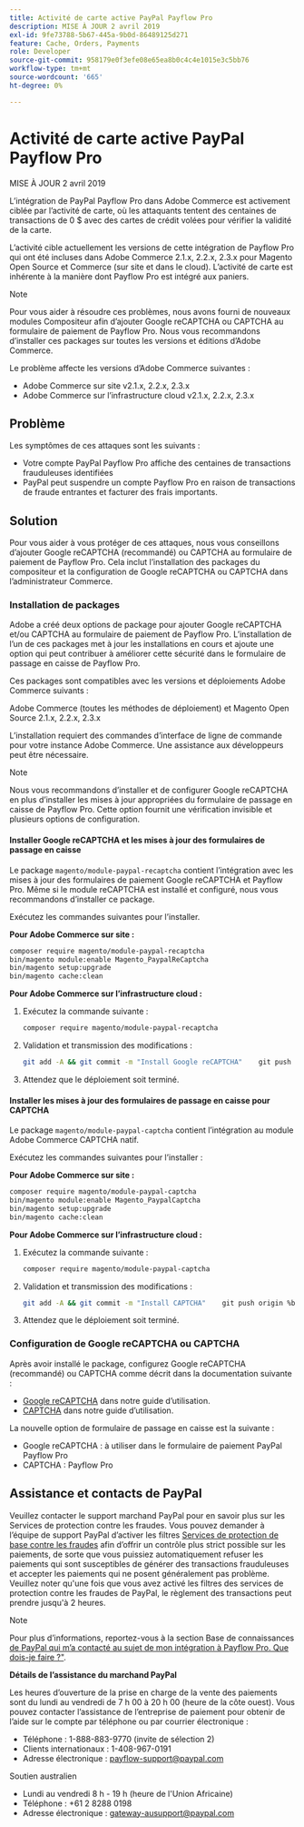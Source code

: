 ```yaml
---
title: Activité de carte active PayPal Payflow Pro
description: MISE À JOUR 2 avril 2019
exl-id: 9fe73788-5b67-445a-9b0d-86489125d271
feature: Cache, Orders, Payments
role: Developer
source-git-commit: 958179e0f3efe08e65ea8b0c4c4e1015e3c5bb76
workflow-type: tm+mt
source-wordcount: '665'
ht-degree: 0%

---
```


# Activité de carte active PayPal Payflow Pro

MISE À JOUR 2 avril 2019

L’intégration de PayPal Payflow Pro dans Adobe Commerce est activement ciblée par l’activité de carte, où les attaquants tentent des centaines de transactions de 0 $ avec des cartes de crédit volées pour vérifier la validité de la carte.

L’activité cible actuellement les versions de cette intégration de Payflow Pro qui ont été incluses dans Adobe Commerce 2.1.x, 2.2.x, 2.3.x pour Magento Open Source et Commerce (sur site et dans le cloud). L’activité de carte est inhérente à la manière dont Payflow Pro est intégré aux paniers.

>[!NOTE]
>
>Pour vous aider à résoudre ces problèmes, nous avons fourni de nouveaux modules Compositeur afin d’ajouter Google reCAPTCHA ou CAPTCHA au formulaire de paiement de Payflow Pro. Nous vous recommandons d’installer ces packages sur toutes les versions et éditions d’Adobe Commerce.

Le problème affecte les versions d’Adobe Commerce suivantes :

* Adobe Commerce sur site v2.1.x, 2.2.x, 2.3.x
* Adobe Commerce sur l’infrastructure cloud v2.1.x, 2.2.x, 2.3.x

## Problème

Les symptômes de ces attaques sont les suivants :

* Votre compte PayPal Payflow Pro affiche des centaines de transactions frauduleuses identifiées
* PayPal peut suspendre un compte Payflow Pro en raison de transactions de fraude entrantes et facturer des frais importants.

## Solution

Pour vous aider à vous protéger de ces attaques, nous vous conseillons d’ajouter Google reCAPTCHA (recommandé) ou CAPTCHA au formulaire de paiement de Payflow Pro. Cela inclut l’installation des packages du compositeur et la configuration de Google reCAPTCHA ou CAPTCHA dans l’administrateur Commerce.

### Installation de packages

Adobe a créé deux options de package pour ajouter Google reCAPTCHA et/ou CAPTCHA au formulaire de paiement de Payflow Pro. L’installation de l’un de ces packages met à jour les installations en cours et ajoute une option qui peut contribuer à améliorer cette sécurité dans le formulaire de passage en caisse de Payflow Pro.

Ces packages sont compatibles avec les versions et déploiements Adobe Commerce suivants :

Adobe Commerce (toutes les méthodes de déploiement) et Magento Open Source 2.1.x, 2.2.x, 2.3.x

L’installation requiert des commandes d’interface de ligne de commande pour votre instance Adobe Commerce. Une assistance aux développeurs peut être nécessaire.

>[!NOTE]
>
>Nous vous recommandons d’installer et de configurer Google reCAPTCHA en plus d’installer les mises à jour appropriées du formulaire de passage en caisse de Payflow Pro. Cette option fournit une vérification invisible et plusieurs options de configuration.

#### Installer Google reCAPTCHA et les mises à jour des formulaires de passage en caisse

Le package `magento/module-paypal-recaptcha` contient l’intégration avec les mises à jour des formulaires de paiement Google reCAPTCHA et Payflow Pro. Même si le module reCAPTCHA est installé et configuré, nous vous recommandons d’installer ce package.

Exécutez les commandes suivantes pour l’installer.

**Pour Adobe Commerce sur site :**

```bash
composer require magento/module-paypal-recaptcha
bin/magento module:enable Magento_PaypalReCaptcha
bin/magento setup:upgrade
bin/magento cache:clean
```

**Pour Adobe Commerce sur l’infrastructure cloud :**

1. Exécutez la commande suivante :

   ```bash
   composer require magento/module-paypal-recaptcha
   ```

1. Validation et transmission des modifications :

   ```bash
   git add -A && git commit -m "Install Google reCAPTCHA"    git push origin %branch_name%
   ```

1. Attendez que le déploiement soit terminé.

#### Installer les mises à jour des formulaires de passage en caisse pour CAPTCHA

Le package `magento/module-paypal-captcha` contient l’intégration au module Adobe Commerce CAPTCHA natif.

Exécutez les commandes suivantes pour l’installer :

**Pour Adobe Commerce sur site :**

```bash
composer require magento/module-paypal-captcha
bin/magento module:enable Magento_PaypalCaptcha
bin/magento setup:upgrade
bin/magento cache:clean
```

**Pour Adobe Commerce sur l’infrastructure cloud :**

1. Exécutez la commande suivante :

   ```bash
   composer require magento/module-paypal-captcha
   ```

1. Validation et transmission des modifications :

   ```bash
   git add -A && git commit -m "Install CAPTCHA"    git push origin %branch_name%
   ```

1. Attendez que le déploiement soit terminé.

### Configuration de Google reCAPTCHA ou CAPTCHA

Après avoir installé le package, configurez Google reCAPTCHA (recommandé) ou CAPTCHA comme décrit dans la documentation suivante :

* [Google reCAPTCHA](https://docs.magento.com/user-guide/stores/security-google-recaptcha.html) dans notre guide d’utilisation.
* [CAPTCHA](https://docs.magento.com/user-guide/stores/security-captcha.html) dans notre guide d’utilisation.

La nouvelle option de formulaire de passage en caisse est la suivante :

* Google reCAPTCHA : à utiliser dans le formulaire de paiement PayPal Payflow Pro
* CAPTCHA : Payflow Pro

## Assistance et contacts de PayPal

Veuillez contacter le support marchand PayPal pour en savoir plus sur les Services de protection contre les fraudes. Vous pouvez demander à l’équipe de support PayPal d’activer les filtres [Services de protection de base contre les fraudes](https://developer.paypal.com/api/nvp-soap/payflow/fraud-protection/) afin d’offrir un contrôle plus strict possible sur les paiements, de sorte que vous puissiez automatiquement refuser les paiements qui sont susceptibles de générer des transactions frauduleuses et accepter les paiements qui ne posent généralement pas problème. Veuillez noter qu&#39;une fois que vous avez activé les filtres des services de protection contre les fraudes de PayPal, le règlement des transactions peut prendre jusqu&#39;à 2 heures.

>[!NOTE]
>
>Pour plus d’informations, reportez-vous à la section Base de connaissances [ de PayPal qui m’a contacté au sujet de mon intégration à Payflow Pro. Que dois-je faire ?&quot;](https://www.paypal.com/us/smarthelp/article/ts2242).

**Détails de l’assistance du marchand PayPal**

Les heures d’ouverture de la prise en charge de la vente des paiements sont du lundi au vendredi de 7 h 00 à 20 h 00 (heure de la côte ouest). Vous pouvez contacter l’assistance de l’entreprise de paiement pour obtenir de l’aide sur le compte par téléphone ou par courrier électronique :

* Téléphone : 1-888-883-9770 (invite de sélection 2)
* Clients internationaux : 1-408-967-0191
* Adresse électronique : [payflow-support@paypal.com](mailto:payflow-support@paypal.com)

Soutien australien

* Lundi au vendredi 8 h - 19 h (heure de l&#39;Union Africaine)
* Téléphone : +61 2 8288 0198
* Adresse électronique : [gateway-ausupport@paypal.com](mailto:gateway-ausupport@paypal.com)
